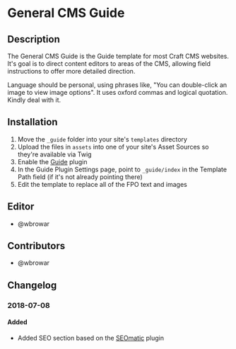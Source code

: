 # General CMS Guide

## Description

The General CMS Guide is the Guide template for most Craft CMS websites.
It's goal is to direct content editors to areas of the CMS, allowing field instructions to offer more detailed direction.

Language should be personal, using phrases like, "You can double-click an image to view image options".
It uses oxford commas and logical quotation. Kindly deal with it.

## Installation

1. Move the `_guide` folder into your site's `templates` directory
2. Upload the files in `assets` into one of your site's Asset Sources so they're available via Twig
3. Enable the [Guide](https://github.com/wbrowar/craft-3-guide) plugin
4. In the Guide Plugin Settings page, point to `_guide/index` in the Template Path field (if it's not already pointing there)
5. Edit the template to replace all of the FPO text and images

## Editor

- @wbrowar

## Contributors

- @wbrowar

## Changelog

### 2018-07-08
#### Added
- Added SEO section based on the [SEOmatic](https://github.com/nystudio107/craft-seomatic) plugin